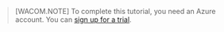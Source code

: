 
> [WACOM.NOTE]
> To complete this tutorial, you need an Azure account. You can <a href="/zh-cn/pricing/1rmb-trial" target="_blank">sign up for a trial</a>.
